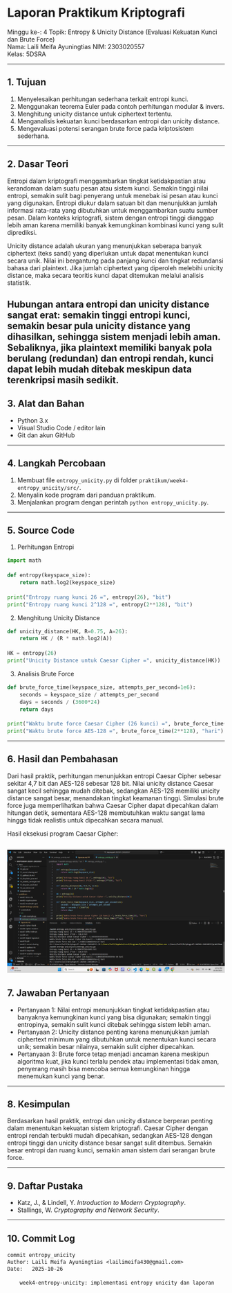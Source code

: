 # Laporan Praktikum Kriptografi
Minggu ke-: 4 
Topik: Entropy & Unicity Distance (Evaluasi Kekuatan Kunci dan Brute Force)  
Nama: Laili Meifa Ayuningtias 
NIM: 2303020557  
Kelas: 5DSRA  

---

## 1. Tujuan
1. Menyelesaikan perhitungan sederhana terkait entropi kunci.
2. Menggunakan teorema Euler pada contoh perhitungan modular & invers.
3. Menghitung unicity distance untuk ciphertext tertentu.
4. Menganalisis kekuatan kunci berdasarkan entropi dan unicity distance.
5. Mengevaluasi potensi serangan brute force pada kriptosistem sederhana.
---

## 2. Dasar Teori
Entropi dalam kriptografi menggambarkan tingkat ketidakpastian atau kerandoman dalam suatu pesan atau sistem kunci. Semakin tinggi nilai entropi, semakin sulit bagi penyerang untuk menebak isi pesan atau kunci yang digunakan. Entropi diukur dalam satuan bit dan menunjukkan jumlah informasi rata-rata yang dibutuhkan untuk menggambarkan suatu sumber pesan. Dalam konteks kriptografi, sistem dengan entropi tinggi dianggap lebih aman karena memiliki banyak kemungkinan kombinasi kunci yang sulit diprediksi.

Unicity distance adalah ukuran yang menunjukkan seberapa banyak ciphertext (teks sandi) yang diperlukan untuk dapat menentukan kunci secara unik. Nilai ini bergantung pada panjang kunci dan tingkat redundansi bahasa dari plaintext. Jika jumlah ciphertext yang diperoleh melebihi unicity distance, maka secara teoritis kunci dapat ditemukan melalui analisis statistik.

Hubungan antara entropi dan unicity distance sangat erat: semakin tinggi entropi kunci, semakin besar pula unicity distance yang dihasilkan, sehingga sistem menjadi lebih aman. Sebaliknya, jika plaintext memiliki banyak pola berulang (redundan) dan entropi rendah, kunci dapat lebih mudah ditebak meskipun data terenkripsi masih sedikit.
---

## 3. Alat dan Bahan
- Python 3.x  
- Visual Studio Code / editor lain  
- Git dan akun GitHub  

---

## 4. Langkah Percobaan
1. Membuat file `entropy_unicity.py` di folder `praktikum/week4-entropy_unicity/src/`.
2. Menyalin kode program dari panduan praktikum.
3. Menjalankan program dengan perintah `python entropy_unicity.py`.

---

## 5. Source Code

1. Perhitungan Entropi
```python
import math

def entropy(keyspace_size):
    return math.log2(keyspace_size)

print("Entropy ruang kunci 26 =", entropy(26), "bit")
print("Entropy ruang kunci 2^128 =", entropy(2**128), "bit")
```
2. Menghitung Unicity Distance
```python
def unicity_distance(HK, R=0.75, A=26):
    return HK / (R * math.log2(A))

HK = entropy(26)
print("Unicity Distance untuk Caesar Cipher =", unicity_distance(HK))
```
3. Analisis Brute Force
```python
def brute_force_time(keyspace_size, attempts_per_second=1e6):
    seconds = keyspace_size / attempts_per_second
    days = seconds / (3600*24)
    return days

print("Waktu brute force Caesar Cipher (26 kunci) =", brute_force_time(26), "hari")
print("Waktu brute force AES-128 =", brute_force_time(2**128), "hari")
```
---

## 6. Hasil dan Pembahasan
Dari hasil praktik, perhitungan menunjukkan entropi Caesar Cipher sebesar sekitar 4,7 bit dan AES-128 sebesar 128 bit. Nilai unicity distance Caesar sangat kecil sehingga mudah ditebak, sedangkan AES-128 memiliki unicity distance sangat besar, menandakan tingkat keamanan tinggi. Simulasi brute force juga memperlihatkan bahwa Caesar Cipher dapat dipecahkan dalam hitungan detik, sementara AES-128 membutuhkan waktu sangat lama hingga tidak realistis untuk dipecahkan secara manual.

Hasil eksekusi program Caesar Cipher:

![Hasil Eksekusi](screenshots/hasil_eksekusi.png)
---

## 7. Jawaban Pertanyaan  
- Pertanyaan 1: Nilai entropi menunjukkan tingkat ketidakpastian atau banyaknya kemungkinan kunci yang bisa digunakan; semakin tinggi entropinya, semakin sulit kunci ditebak sehingga sistem lebih aman. 
- Pertanyaan 2: Unicity distance penting karena menunjukkan jumlah ciphertext minimum yang dibutuhkan untuk menentukan kunci secara unik; semakin besar nilainya, semakin sulit cipher dipecahkan.
- Pertanyaan 3: Brute force tetap menjadi ancaman karena meskipun algoritma kuat, jika kunci terlalu pendek atau implementasi tidak aman, penyerang masih bisa mencoba semua kemungkinan hingga menemukan kunci yang benar.
---

## 8. Kesimpulan
Berdasarkan hasil praktik, entropi dan unicity distance berperan penting dalam menentukan kekuatan sistem kriptografi. Caesar Cipher dengan entropi rendah terbukti mudah dipecahkan, sedangkan AES-128 dengan entropi tinggi dan unicity distance besar sangat sulit ditembus. Semakin besar entropi dan ruang kunci, semakin aman sistem dari serangan brute force.

---

## 9. Daftar Pustaka
- Katz, J., & Lindell, Y. *Introduction to Modern Cryptography*.  
- Stallings, W. *Cryptography and Network Security*.  

---

## 10. Commit Log
```
commit entropy_unicity
Author: Laili Meifa Ayuningtias <lailimeifa430@gmail.com>
Date:   2025-10-26

    week4-entropy-unicity: implementasi entropy unicity dan laporan 
```
